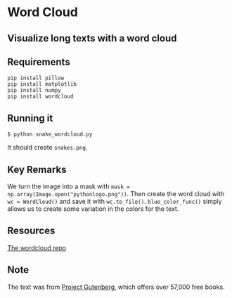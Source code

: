 # Word Cloud

## Visualize long texts with a word cloud

## Requirements

```
pip install pillow
pip install matplotlib
pip install numpy
pip install wordcloud
```

## Running it

```
$ python snake_wordcloud.py
```

It should create `snakes.png`.

## Key Remarks

We turn the image into a mask with `mask = np.array(Image.open("pythonlogo.png"))`. Then create the word cloud with `wc = WordCloud()` and save it with `wc.to_file()`. `blue_color_func()` simply allows us to create some variation in the colors for the text.

## Resources

[The wordcloud repo](https://github.com/amueller/word_cloud)

## Note

The text was from [Project Gutenberg](https://www.gutenberg.org/), which offers over 57,000 free books.
